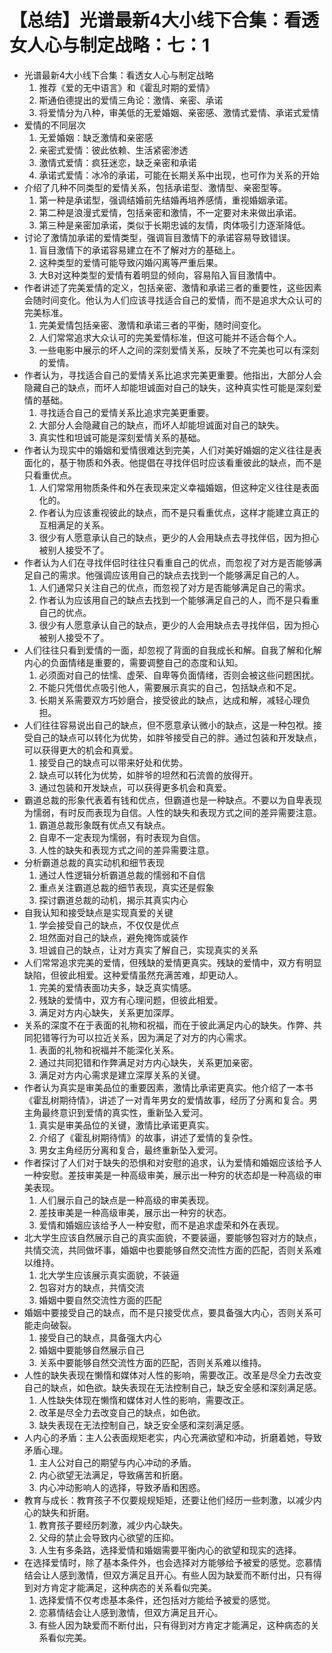 # 【总结】光谱最新4大小线下合集：看透女人心与制定战略：七：1

-   光谱最新4大小线下合集：看透女人心与制定战略
    1.  推荐《爱的无中语言》和《霍乱时期的爱情》
    2.  斯通伯德提出的爱情三角论：激情、亲密、承诺
    3.  将爱情分为八种，审美低的无爱婚姻、亲密感、激情式爱情、承诺式爱情
-   爱情的不同层次
    1.  无爱婚姻：缺乏激情和亲密感
    2.  亲密式爱情：彼此依赖、生活紧密渗透
    3.  激情式爱情：疯狂迷恋，缺乏亲密和承诺
    4.  承诺式爱情：冰冷的承诺，可能在长期关系中出现，也可作为关系的开始
-   介绍了几种不同类型的爱情关系，包括承诺型、激情型、亲密型等。
    1.  第一种是承诺型，强调结婚前先结婚再培养感情，重视婚姻承诺。
    2.  第二种是浪漫式爱情，包括亲密和激情，不一定要对未来做出承诺。
    3.  第三种是亲密加承诺，类似于长期忠诚的友情，肉体吸引力逐渐降低。
-   讨论了激情加承诺的爱情类型，强调盲目激情下的承诺容易导致错误。
    1.  盲目激情下的承诺容易建立在不了解对方的基础上。
    2.  这种类型的爱情可能导致闪婚闪离等严重后果。
    3.  大B对这种类型的爱情有着明显的倾向，容易陷入盲目激情中。
-   作者讲述了完美爱情的定义，包括亲密、激情和承诺三者的重要性，这些因素会随时间变化。他认为人们应该寻找适合自己的爱情，而不是追求大众认可的完美标准。
    1.  完美爱情包括亲密、激情和承诺三者的平衡，随时间变化。
    2.  人们常常追求大众认可的完美爱情标准，但这可能并不适合每个人。
    3.  一些电影中展示的坏人之间的深刻爱情关系，反映了不完美也可以有深刻的爱情。
-   作者认为，寻找适合自己的爱情关系比追求完美更重要。他指出，大部分人会隐藏自己的缺点，而坏人却能坦诚面对自己的缺失，这种真实性可能是深刻爱情的基础。
    1.  寻找适合自己的爱情关系比追求完美更重要。
    2.  大部分人会隐藏自己的缺点，而坏人却能坦诚面对自己的缺失。
    3.  真实性和坦诚可能是深刻爱情关系的基础。
-   作者认为现实中的婚姻和爱情很难达到完美，人们对美好婚姻的定义往往是表面化的，基于物质和外表。他提倡在寻找伴侣时应该看重彼此的缺点，而不是只看重优点。
    1.  人们常常用物质条件和外在表现来定义幸福婚姻，但这种定义往往是表面化的。
    2.  作者认为应该重视彼此的缺点，而不是只看重优点，这样才能建立真正的互相满足的关系。
    3.  很少有人愿意承认自己的缺点，更少的人会用缺点去寻找伴侣，因为担心被别人接受不了。
-   作者认为人们在寻找伴侣时往往只看重自己的优点，而忽视了对方是否能够满足自己的需求。他强调应该用自己的缺点去找到一个能够满足自己的人。
    1.  人们通常只关注自己的优点，而忽视了对方是否能够满足自己的需求。
    2.  作者认为应该用自己的缺点去找到一个能够满足自己的人，而不是只看重自己的优点。
    3.  很少有人愿意承认自己的缺点，更少的人会用缺点去寻找伴侣，因为担心被别人接受不了。
-   人们往往只看到爱情的一面，却忽视了背面的自我成长和解。自我了解和化解内心的负面情绪是重要的，需要调整自己的态度和认知。
    1.  必须面对自己的怯懦、虚荣、自卑等负面情绪，否则会被这些问题困扰。
    2.  不能只凭借优点吸引他人，需要展示真实的自己，包括缺点和不足。
    3.  长期关系需要双方巧妙磨合，接受彼此的缺点，达成和解，减轻心理负担。
-   人们往往容易说出自己的缺点，但不愿意承认微小的缺点，这是一种包袱。接受自己的缺点可以转化为优势，如胖爷接受自己的胖。通过包装和开发缺点，可以获得更大的机会和真爱。
    1.  接受自己的缺点可以带来好处和优势。
    2.  缺点可以转化为优势，如胖爷的坦然和石流兽的放得开。
    3.  通过包装和开发缺点，可以获得更多机会和真爱。
-   霸道总裁的形象代表着有钱和优点，但霸道也是一种缺点。不要以为自卑表现为懦弱，有时反而表现为自信。人性的缺失和表现方式之间的差异需要注意。
    1.  霸道总裁形象既有优点又有缺点。
    2.  自卑不一定表现为懦弱，有时表现为自信。
    3.  人性的缺失和表现方式之间的差异需要注意。
-   分析霸道总裁的真实动机和细节表现
    1.  通过人性逻辑分析霸道总裁的懦弱和不自信
    2.  重点关注霸道总裁的细节表现，真实还是假象
    3.  探讨霸道总裁的动机，揭示其真实内心
-   自我认知和接受缺点是实现真爱的关键
    1.  学会接受自己的缺点，不仅仅是优点
    2.  坦然面对自己的缺点，避免掩饰或装作
    3.  坦诚自己的缺点，让对方真实了解自己，实现真实的关系
-   人们常常追求完美的爱情，但残缺的爱情更真实。残缺的爱情中，双方有明显缺陷，但彼此相爱。这种爱情虽然充满苦难，却更动人。
    1.  完美的爱情表面功夫多，缺乏真实情感。
    2.  残缺的爱情中，双方有心理问题，但彼此相爱。
    3.  满足对方内心缺失，关系更加深厚。
-   关系的深度不在于表面的礼物和祝福，而在于彼此满足内心的缺失。作弊、共同犯错等行为可以拉近关系，因为满足了对方的内心需求。
    1.  表面的礼物和祝福并不能深化关系。
    2.  通过共同犯错和作弊满足对方内心缺失，关系更加亲密。
    3.  满足对方内心需求是建立深厚关系的关键。
-   作者认为真实是审美品位的重要因素，激情比承诺更真实。他介绍了一本书《霍乱树期待情》，讲述了一对青年男女的爱情故事，经历了分离和复合。男主角最终意识到爱情的真实性，重新坠入爱河。
    1.  真实是审美品位的关键，激情比承诺更真实。
    2.  介绍了《霍乱树期待情》的故事，讲述了爱情的复杂性。
    3.  男女主角经历分离和复合，最终重新坠入爱河。
-   作者探讨了人们对于缺失的恐惧和对安慰的追求，认为爱情和婚姻应该给予人一种安慰。差技审美是一种高级审美，展示出一种穷的状态却是一种高级的审美表现。
    1.  人们展示自己的缺点是一种高级的审美表现。
    2.  差技审美是一种高级审美，展示出一种穷的状态。
    3.  爱情和婚姻应该给予人一种安慰，而不是追求虚荣和外在表现。
-   北大学生应该自然展示自己的真实面貌，不要装逼，要能够包容对方的缺点，共情交流，共同做坏事，婚姻中也要能够自然交流性方面的匹配，否则关系难以维持。
    1.  北大学生应该展示真实面貌，不装逼
    2.  包容对方的缺点，共情交流
    3.  婚姻中要自然交流性方面的匹配
-   婚姻中要接受自己的缺点，而不是只接受优点，要具备强大内心，否则关系可能走向破裂。
    1.  接受自己的缺点，具备强大内心
    2.  婚姻中要能够自然展示自己
    3.  关系中要能够自然交流性方面的匹配，否则关系难以维持。
-   人性的缺失表现在懒惰和媒体对人性的影响，需要改正。改革是尽全力去改变自己的缺点，如色欲。缺失表现在无法控制自己，缺乏安全感和深刻满足感。
    1.  人性缺失体现在懒惰和媒体对人性的影响，需要改正。
    2.  改革是尽全力去改变自己的缺点，如色欲。
    3.  缺失表现在无法控制自己，缺乏安全感和深刻满足感。
-   人内心的矛盾：主人公表面规矩老实，内心充满欲望和冲动，折磨着她，导致矛盾心理。
    1.  主人公对自己的期望与内心冲动的矛盾。
    2.  内心欲望无法满足，导致痛苦和折磨。
    3.  内心冲动影响人的选择，导致矛盾和困惑。
-   教育与成长：教育孩子不仅要规规矩矩，还要让他们经历一些刺激，以减少内心的缺失和折磨。
    1.  教育孩子要经历刺激，减少内心缺失。
    2.  父母的禁止会导致内心欲望的压抑。
    3.  人生有多条路，选择爱情和婚姻需要平衡内心的欲望和现实的选择。
-   在选择爱情时，除了基本条件外，也会选择对方能够给予被爱的感觉。恋慕情结会让人感到激情，但双方满足且开心。有些人因为缺爱而不断付出，只有得到对方肯定才能满足，这种病态的关系看似完美。 
    1.  选择爱情不仅考虑基本条件，还包括对方能给予被爱的感觉。
    2.  恋慕情结会让人感到激情，但双方满足且开心。
    3.  有些人因为缺爱而不断付出，只有得到对方肯定才能满足，这种病态的关系看似完美。